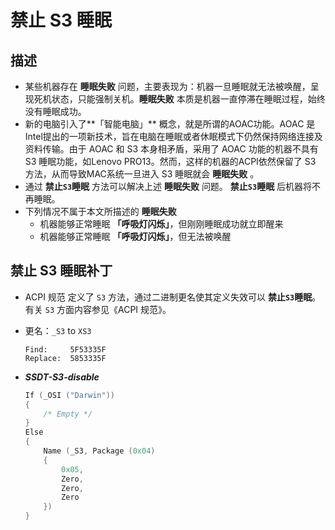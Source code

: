 # 禁止 S3 睡眠

## 描述

- 某些机器存在 **睡眠失败** 问题，主要表现为：机器一旦睡眠就无法被唤醒，呈现死机状态，只能强制关机。**睡眠失败** 本质是机器一直停滞在睡眠过程，始终没有睡眠成功。
- 新的电脑引入了**「智能电脑」** 概念，就是所谓的AOAC功能。AOAC 是Intel提出的一项新技术，旨在电脑在睡眠或者休眠模式下仍然保持网络连接及资料传输。由于 AOAC 和 S3 本身相矛盾，采用了 AOAC 功能的机器不具有 S3 睡眠功能，如Lenovo PRO13。然而，这样的机器的ACPI依然保留了 S3 方法，从而导致MAC系统一旦进入 S3 睡眠就会 **睡眠失败** 。
- 通过 **禁止`S3`睡眠** 方法可以解决上述 **睡眠失败** 问题。 **禁止`S3`睡眠** 后机器将不再睡眠。
- 下列情况不属于本文所描述的 **睡眠失败** 
  - 机器能够正常睡眠 **「呼吸灯闪烁」**，但刚刚睡眠成功就立即醒来
  - 机器能够正常睡眠 **「呼吸灯闪烁」**，但无法被唤醒

## 禁止 S3 睡眠补丁

- ACPI 规范 定义了 `S3` 方法，通过二进制更名使其定义失效可以 **禁止`S3`睡眠**。有关 `S3` 方面内容参见《ACPI 规范》。

- 更名：`_S3` to `XS3`
  
  ```Text
  Find:     5F53335F
  Replace:  5853335F
  ```
  
- ***SSDT-S3-disable***

  ```Swift
  If (_OSI ("Darwin"))
  {
      /* Empty */
  }
  Else
  {
      Name (_S3, Package (0x04)
      {
          0x05,
          Zero,
          Zero,
          Zero
      })
  }
  ```
